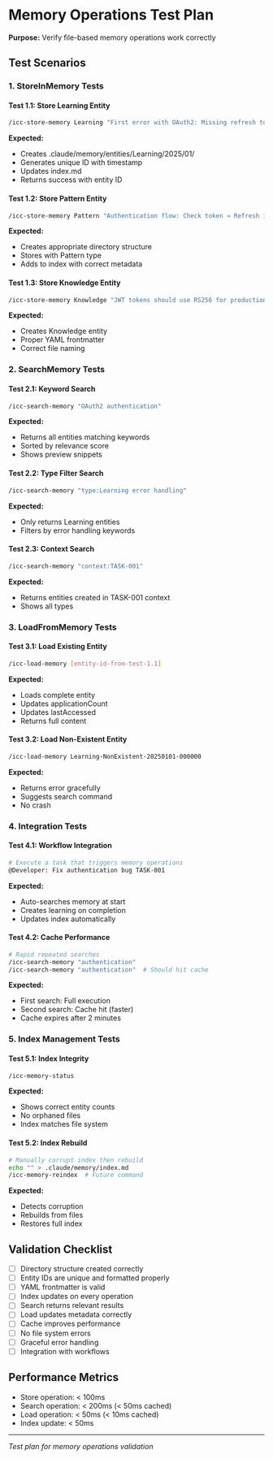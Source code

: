 # Memory Operations Test Plan

**Purpose:** Verify file-based memory operations work correctly

## Test Scenarios

### 1. StoreInMemory Tests

#### Test 1.1: Store Learning Entity
```bash
/icc-store-memory Learning "First error with OAuth2: Missing refresh token handling caused 401 loop"
```
**Expected:**
- Creates .claude/memory/entities/Learning/2025/01/
- Generates unique ID with timestamp
- Updates index.md
- Returns success with entity ID

#### Test 1.2: Store Pattern Entity
```bash
/icc-store-memory Pattern "Authentication flow: Check token → Refresh if expired → Retry request"
```
**Expected:**
- Creates appropriate directory structure
- Stores with Pattern type
- Adds to index with correct metadata

#### Test 1.3: Store Knowledge Entity
```bash
/icc-store-memory Knowledge "JWT tokens should use RS256 for production, HS256 for development"
```
**Expected:**
- Creates Knowledge entity
- Proper YAML frontmatter
- Correct file naming

### 2. SearchMemory Tests

#### Test 2.1: Keyword Search
```bash
/icc-search-memory "OAuth2 authentication"
```
**Expected:**
- Returns all entities matching keywords
- Sorted by relevance score
- Shows preview snippets

#### Test 2.2: Type Filter Search
```bash
/icc-search-memory "type:Learning error handling"
```
**Expected:**
- Only returns Learning entities
- Filters by error handling keywords

#### Test 2.3: Context Search
```bash
/icc-search-memory "context:TASK-001"
```
**Expected:**
- Returns entities created in TASK-001 context
- Shows all types

### 3. LoadFromMemory Tests

#### Test 3.1: Load Existing Entity
```bash
/icc-load-memory [entity-id-from-test-1.1]
```
**Expected:**
- Loads complete entity
- Updates applicationCount
- Updates lastAccessed
- Returns full content

#### Test 3.2: Load Non-Existent Entity
```bash
/icc-load-memory Learning-NonExistent-20250101-000000
```
**Expected:**
- Returns error gracefully
- Suggests search command
- No crash

### 4. Integration Tests

#### Test 4.1: Workflow Integration
```bash
# Execute a task that triggers memory operations
@Developer: Fix authentication bug TASK-001
```
**Expected:**
- Auto-searches memory at start
- Creates learning on completion
- Updates index automatically

#### Test 4.2: Cache Performance
```bash
# Rapid repeated searches
/icc-search-memory "authentication"
/icc-search-memory "authentication"  # Should hit cache
```
**Expected:**
- First search: Full execution
- Second search: Cache hit (faster)
- Cache expires after 2 minutes

### 5. Index Management Tests

#### Test 5.1: Index Integrity
```bash
/icc-memory-status
```
**Expected:**
- Shows correct entity counts
- No orphaned files
- Index matches file system

#### Test 5.2: Index Rebuild
```bash
# Manually corrupt index then rebuild
echo "" > .claude/memory/index.md
/icc-memory-reindex  # Future command
```
**Expected:**
- Detects corruption
- Rebuilds from files
- Restores full index

## Validation Checklist

- [ ] Directory structure created correctly
- [ ] Entity IDs are unique and formatted properly
- [ ] YAML frontmatter is valid
- [ ] Index updates on every operation
- [ ] Search returns relevant results
- [ ] Load updates metadata correctly
- [ ] Cache improves performance
- [ ] No file system errors
- [ ] Graceful error handling
- [ ] Integration with workflows

## Performance Metrics

- Store operation: < 100ms
- Search operation: < 200ms (< 50ms cached)
- Load operation: < 50ms (< 10ms cached)
- Index update: < 50ms

---
*Test plan for memory operations validation*